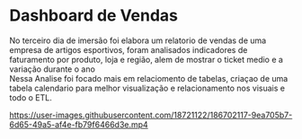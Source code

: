 # Dashboard de Vendas
No terceiro dia de imersão foi elabora um relatorio de vendas de uma empresa de artigos esportivos, foram analisados indicadores de faturamento por produto, loja e região, alem de mostrar o ticket medio e a variação durante o ano<br />
Nessa Analise foi focado mais em relaciomento de tabelas, criaçao de uma tabela calendario para melhor visualização e relacionamento nos visuais e todo o ETL.<br />


https://user-images.githubusercontent.com/18721122/186702117-9ea705b7-6d65-49a5-af4e-fb79f6466d3e.mp4




